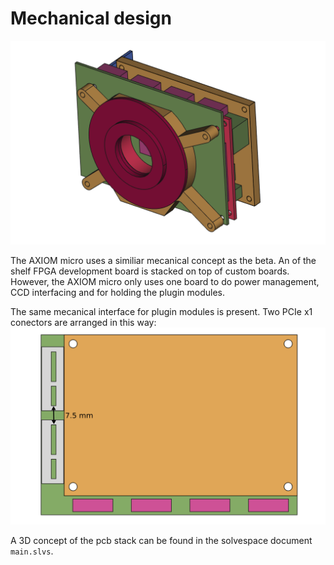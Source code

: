 # Mechanical design
![pcbstack planign preview](../assets/pcbstack_preview.png)

The AXIOM micro uses a similiar mecanical concept as the beta. An of the shelf FPGA development board is stacked
on top of custom boards. However, the AXIOM micro only uses one board to do power management, CCD interfacing and for
holding the plugin modules.

The same mecanical interface for plugin modules is present. Two PCIe x1 conectors are arranged in this way:
![plugin connector layout](../assets/plugin_layout.png)

A 3D concept of the pcb stack can be found in the solvespace document `main.slvs`.
